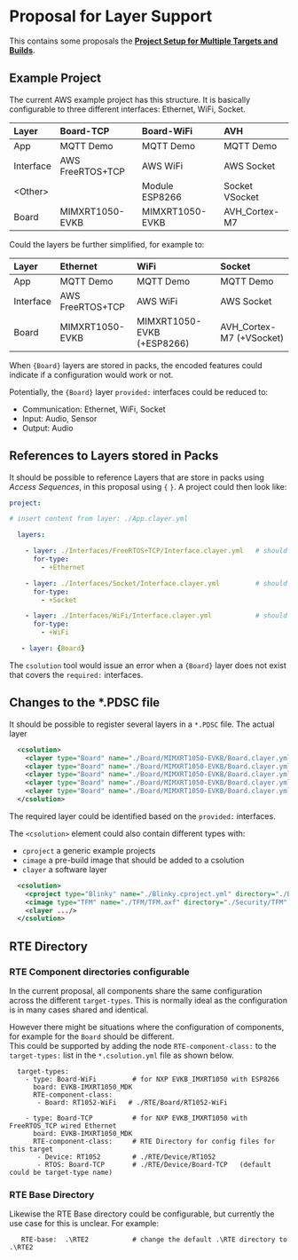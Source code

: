 # Proposal for Layer Support

This contains some proposals the [**Project Setup for Multiple Targets and Builds**](https://github.com/Open-CMSIS-Pack/devtools/blob/main/tools/projmgr/docs/Manual/Overview.md#project-setup-for-multiple-targets-and-builds).


## Example Project 

The current AWS example project has this structure.  It is basically configurable to three different interfaces: Ethernet, WiFi, Socket.


Layer               | Board-TCP              | Board-WiFi            | AVH
:-------------------|:-----------------------|:----------------------|:--------------------------
App                 | MQTT Demo              | MQTT Demo             | MQTT Demo
Interface           | AWS FreeRTOS+TCP       | AWS WiFi              | AWS Socket
\<Other\>           |                        | Module ESP8266        | Socket VSocket
Board               | MIMXRT1050-EVKB        | MIMXRT1050-EVKB       | AVH_Cortex-M7

Could the layers be further simplified, for example to:

Layer               | Ethernet               | WiFi                           | Socket
:-------------------|:-----------------------|:-------------------------------|:--------------------------
App                 | MQTT Demo              | MQTT Demo                      | MQTT Demo
Interface           | AWS FreeRTOS+TCP       | AWS WiFi                       | AWS Socket
Board               | MIMXRT1050-EVKB        | MIMXRT1050-EVKB (+ESP8266)     | AVH_Cortex-M7 (+VSocket)

When `{Board}` layers are stored in packs, the encoded features could indicate if a configuration would work or not.

Potentially, the `{Board}` layer `provided:` interfaces could be reduced to:
  - Communication: Ethernet, WiFi, Socket
  - Input: Audio, Sensor
  - Output: Audio


## References to Layers stored in Packs

It should be possible to reference Layers that are store in packs using *Access Sequences*, in this proposal using `{` `}`.
A project could then look like:

```yml
project:

# insert content from layer: ./App.clayer.yml

  layers:

    - layer: ./Interfaces/FreeRTOS+TCP/Interface.clayer.yml   # should be ./Interface/AWS/FreeRTOS+TCP/Interface.clayer.yml
      for-type:
        - +Ethernet

    - layer: ./Interfaces/Socket/Interface.clayer.yml         # should be ./Interface/AWS/Socket/Interface.clayer.yml
      for-type:
        - +Socket

    - layer: ./Interfaces/WiFi/Interface.clayer.yml           # should be ./Interface/AWS/WiFi/Interface.clayer.yml
      for-type:
        - +WiFi

   - layer: {Board}
```

The `csolution` tool would issue an error when a `{Board}` layer does not exist that covers the `required:` interfaces.

## Changes to the *.PDSC file

It should be possible to register several layers in a `*.PDSC` file.  The actual layer
```xml
  <csolution>
    <clayer type="Board" name="./Board/MIMXRT1050-EVKB/Board.clayer.yml" directory="./clayers/Board/Basic"/>
    <clayer type="Board" name="./Board/MIMXRT1050-EVKB/Board.clayer.yml" directory="./clayers/Board/WiFi"/>
    <clayer type="Board" name="./Board/MIMXRT1050-EVKB/Board.clayer.yml" directory="./clayers/Board/Ethernet"/>
    <clayer type="Board" name="./Board/MIMXRT1050-EVKB/Board.clayer.yml" directory="./clayers/Board/AudioIO" condition="AudioIO"/>
    <clayer type="Board" name="./Board/MIMXRT1050-EVKB/Board.clayer.yml" directory="./clayers/Board/SensorIn"/>
  </csolution>
```
The required layer could be identified based on the `provided:` interfaces.

The `<csolution>` element could also contain different types with:
  - `cproject` a generic example projects
  - `cimage` a pre-build image that should be added to a csolution
  - `clayer` a software layer 
  

```xml
  <csolution>
    <cproject type="Blinky" name="./Blinky.cproject.yml" directory="./Examples/Blinky"/>
    <cimage type="TFM" name="./TFM/TFM.axf" directory="./Security/TFM" condition="Secure"/>
    <clayer .../>
  </csolution>
```


## RTE Directory

### RTE Component directories configurable

In the current proposal, all components share the same configuration across the different `target-types`. This is normally ideal
as the configuration is in many cases shared and identical.  

However there might be situations where the configuration of components, for example for the `Board` should be different.  
This could be supported by adding the node `RTE-component-class:` to the `target-types:` list in the `*.csolution.yml` file as shown below.

```
  target-types:
    - type: Board-WiFi         # for NXP EVKB_IMXRT1050 with ESP8266
      board: EVKB-IMXRT1050_MDK
      RTE-component-class:
       - Board: RT1052-WiFi   # ./RTE/Board/RT1052-WiFi

    - type: Board-TCP          # for NXP EVKB_IMXRT1050 with FreeRTOS_TCP wired Ethernet
      board: EVKB-IMXRT1050_MDK
      RTE-component-class:     # RTE Directory for config files for this target
       - Device: RT1052        # ./RTE/Device/RT1052
       - RTOS: Board-TCP       # ./RTE/Device/Board-TCP   (default could be target-type name)
```

### RTE Base Directory

Likewise the RTE Base directory could be configurable, but currently the use case for this is unclear.  For example:
```
   RTE-base:  .\RTE2           # change the default .\RTE directory to .\RTE2
```

